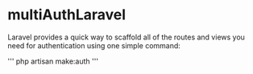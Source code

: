 # multiAuthLaravel

Laravel provides a quick way to scaffold all of the routes and views you need for authentication using one simple command:

'''
php artisan make:auth
'''

